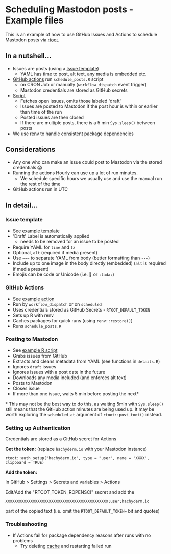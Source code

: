 # Scheduling Mastodon posts - Example files

This is an example of how to use GitHub Issues and Actions to schedule
Mastodon posts via [rtoot](https://schochastics.github.io/rtoot/). 


## In a nutshell...
- Issues are posts (using a [Issue template](.github/ISSUE_TEMPLATE/schedule-post.md))
  - YAML has time to post, alt text, any media is embedded etc.
- [GitHub actions](.github/workflows/schedule_posts.yaml) run `schedule_posts.R` script
  - on CRON Job or manually (`workflow_dispatch` event trigger)
  - Mastodon credentials are stored as GitHub secrets
- [Script](schedule_posts.R)
  - Fetches open issues, omits those labeled 'draft'
  - Issues are posted to Mastodon if the post hour is within or earlier than time of the run
  - Posted issues are then closed
  - If there are multiple posts, there is a 5 min `Sys.sleep()` between posts
- We use [renv](https://rstudio.github.io/renv/articles/renv.html) to handle 
  consistent package dependencies

## Considerations
- Any one who can make an issue could post to Mastodon via the stored credentials :scream:
- Running the actions Hourly can use up a lot of run minutes. 
  - We schedule specific hours we usually use and use the manual run the rest of the time
- GitHub actions run in UTC

## In detail...

### Issue template
- See [example template](.github/ISSUE_TEMPLATE/schedule-post.md)
- 'Draft' Label is automatically applied 
  - needs to be removed for an issue to be posted
- Require YAML for `time` and `tz`
- Optional, `alt` (required if media present)
- Use `~~~` to separate YAML from body (better formatting than `---`)
- Include up to one image in the body directly (embedded) (`alt` is required if media present)
- Emojis can be code or Unicode (i.e. :tada: or `:tada:`)

### GitHub Actions
- See [example action](.github/workflows/schedule_posts.yaml)
- Run by `workflow_dispatch` or on `scheduled`
- Uses credentials stored as GitHub Secrets - `RTOOT_DEFAULT_TOKEN`
- Sets up R with renv
- Caches packages for quick runs (using `renv::restore()`)
- Runs `schedule_posts.R`

### Posting to Mastodon
- See [example R script](schedule_posts.R)
- Grabs issues from GitHub
- Extracts and cleans metadata from YAML (see functions in `details.R`)
- Ignores `draft` issues
- Ignores issues with a post date in the future
- Downloads any media included (and enforces alt text)
- Posts to Mastodon
- Closes issue
- If more than one issue, waits 5 min before posting the next\*


\* This may not be the best way to do this, as waiting 5min with `Sys.sleep()`
still means that the GitHub action minutes are being used up. It may be worth
exploring the `scheduled_at` argument of `rtoot::post_toot()` instead.

### Setting up Authentication

Credentials are stored as a GitHub secret for Actions

**Get the token:** (replace `hachyderm.io` with your Mastodon instance)

```
rtoot::auth_setup("hachyderm.io", type = "user", name = "XXXX", clipboard = TRUE)
```

**Add the token:** 

In GitHub > Settings > Secrets and variables > Actions

Edit/Add the "RTOOT_TOKEN_ROPENSCI" secret and add the

`XXXXXXXXXXXXXXXXXXXXXXXXXXXXXXXXXXXXXXXXXXXXX;user;hachyderm.io`

part of the copied text (i.e. omit the `RTOOT_DEFAULT_TOKEN=` bit and quotes)


### Troubleshooting
- If Actions fail for package dependency reasons after runs with no problems
  - Try deleting [cache](https://github.com/rosadmin/scheduled_socials/actions/caches) 
    and restarting failed run
  
